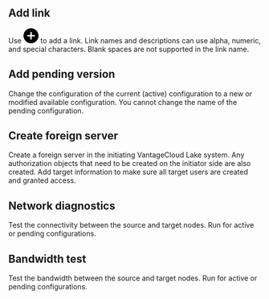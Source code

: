 ## Add link


Use ![""](Images/ebt1659745488877.svg) to add a link. Link names and descriptions can use alpha, numeric, and special characters. Blank spaces are not supported in the link name.

## Add pending version


Change the configuration of the current (active) configuration to a new or modified available configuration. You cannot change the name of the pending configuration.

## Create foreign server


Create a foreign server in the initiating VantageCloud Lake system. Any authorization objects that need to be created on the initiator side are also created. Add target information to make sure all target users are created and granted access.

## Network diagnostics


Test the connectivity between the source and target nodes. Run for active or pending configurations.

## Bandwidth test


Test the bandwidth between the source and target nodes. Run for active or pending configurations.

